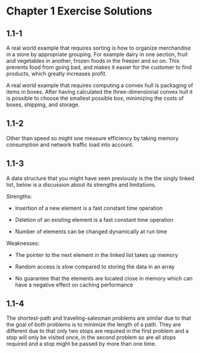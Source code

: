 # Chapter 1 Exercise Solutions

## 1.1-1

A real world example that requires sorting is how to organize merchandise in a store by appropriate grouping. For example dairy in one section, fruit and vegetables in another, frozen foods in the freezer and so on. This prevents food from going bad, and makes it easier for the customer to find products, which greatly increases profit.

A real world example that requires computing a convex hull is packaging of items in boxes. After having calculated the three-dimensional convex hull it is possible to choose the smallest possible box, minimizing the costs of boxes, shipping, and storage.

## 1.1-2

Other than speed so might one measure efficiency by taking memory consumption and network traffic load into account.

## 1.1-3

A data structure that you might have seen previously is the the singly linked list, below is a discussion about its strengths and limitations.

Strengths:

- Insertion of a new element is a fast constant time operation

- Deletion of an existing element is a fast constant time operation

- Number of elements can be changed dynamically at run time

Weaknesses:

- The pointer to the next element in the linked list takes up memory

- Random access is slow compared to storing the data in an array

- No guarantee that the elements are located close in memory which can have a negative effect on caching performance

## 1.1-4

The shortest-path and traveling-salesman problems are similar due to that the goal of both problems is to minimize the length of a path. They are different due to that only two stops are required in the first problem and a stop will only be visited once, in the second problem so are all stops required and a stop might be passed by more than one time.
